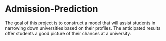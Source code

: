 # Admission-Prediction

The goal of this project is to construct a model that will assist students in narrowing down universities based on their profiles. The anticipated results offer students a good picture of their chances at a university.
